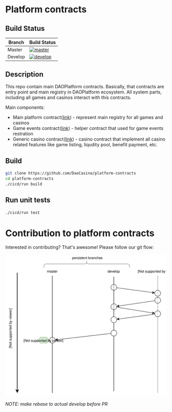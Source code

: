 # Platform contracts

## Build Status

Branch|Build Status
---|---
Master|[![master](https://travis-ci.org/DaoCasino/platform-contracts.svg?branch=master)](https://travis-ci.org/DaoCasino/platform-contracts.svg?branch=master)
Develop|[![develop](https://travis-ci.org/DaoCasino/platform-contracts.svg?branch=develop)](https://travis-ci.org/DaoCasino/platform-contracts.svg?branch=develop)

## Description
This repo contain main DAOPlatform contracts.
Basically, that contracts are entry point and main registry in DAOPlatform ecosystem.
All system parts, including all games and casinos interact with this contracts.


Main components:
 - Main platform contract([link](./contracts/platform)) - represent main registry for all games and casinos
 - Game events contract([link](./contracts/events)) - helper contract that used for game events restration
 - Generic casino contract([link](./contracts/casino)) - casino contract that implement all casino related features like game listing, liqudity pool, benefit payment, etc.

## Build
```bash
git clone https://github.com/DaoCasino/platform-contracts
cd platform-contracts
./cicd/run build
```
## Run unit tests
```bash
./cicd/run test
```

# Contribution to platform contracts
Interested in contributing? That's awesome! Please follow our git flow:

![git-flow](images/git-flow.svg)

*NOTE: make rebase to actual develop before PR*

